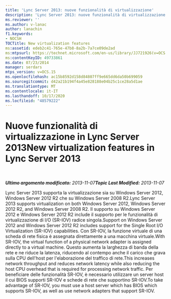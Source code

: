 ```yaml
---
title: 'Lync Server 2013: nuove funzionalità di virtualizzazione'
description: 'Lync Server 2013: nuove funzionalità di virtualizzazione.'
ms.reviewer: ''
ms.author: v-lanac
author: lanachin
f1.keywords:
- NOCSH
TOCTitle: New virtualization features
ms:assetid: edeb2c41-765e-47b8-8a2b-7a7ce09de2ad
ms:mtpsurl: https://technet.microsoft.com/en-us/library/JJ721926(v=OCS.15)
ms:contentKeyID: 49733861
ms.date: 07/23/2014
manager: serdars
mtps_version: v=OCS.15
ms.openlocfilehash: ac15b8592d158d84807ff9e665dd6da50b699059
ms.sourcegitcommit: d42a21b194f4a45e828188e04b25c1ce28a5d1ae
ms.translationtype: MT
ms.contentlocale: it-IT
ms.lasthandoff: 10/17/2020
ms.locfileid: "48579222"
---
```

# <a name="new-virtualization-features-in-lync-server-2013"></a><span data-ttu-id="28185-103">Nuove funzionalità di virtualizzazione in Lync Server 2013</span><span class="sxs-lookup"><span data-stu-id="28185-103">New virtualization features in Lync Server 2013</span></span>

<div data-xmlns="http://www.w3.org/1999/xhtml">

<div class="topic" data-xmlns="http://www.w3.org/1999/xhtml" data-msxsl="urn:schemas-microsoft-com:xslt" data-cs="https://msdn.microsoft.com/">

<div data-asp="https://msdn2.microsoft.com/asp">



</div>

<div id="mainSection">

<div id="mainBody">

<span> </span>

<span data-ttu-id="28185-104">_**Ultimo argomento modificato:** 2013-11-07_</span><span class="sxs-lookup"><span data-stu-id="28185-104">_**Topic Last Modified:** 2013-11-07_</span></span>

<span data-ttu-id="28185-105">Lync Server 2013 supporta la virtualizzazione sia su Windows Server 2012, Windows Server 2012 R2 che su Windows Server 2008 R2.</span><span class="sxs-lookup"><span data-stu-id="28185-105">Lync Server 2013 supports virtualization on both Windows Server 2012, Windows Server 2012 R2, and Windows Server 2008 R2.</span></span> <span data-ttu-id="28185-106">Il supporto su Windows Server 2012 e Windows Server 2012 R2 include il supporto per le funzionalità di virtualizzazione di I/O (SR-IOV) radice singola.</span><span class="sxs-lookup"><span data-stu-id="28185-106">Support on Windows Server 2012 and Windows Server 2012 R2 includes support for the Single Root I/O Virtualization (SR-IOV) capabilities.</span></span> <span data-ttu-id="28185-107">Con SR-IOV, la funzione virtuale di una scheda di rete fisica è assegnata direttamente a una macchina virtuale.</span><span class="sxs-lookup"><span data-stu-id="28185-107">With SR-IOV, the virtual function of a physical network adapter is assigned directly to a virtual machine.</span></span> <span data-ttu-id="28185-108">Questo aumenta la larghezza di banda della rete e ne riduce la latenza, riducendo al contempo anche il carico che grava sulla CPU dell'host per l'elaborazione del traffico di rete.</span><span class="sxs-lookup"><span data-stu-id="28185-108">This increases network throughput and reduces network latency while also reducing the host CPU overhead that is required for processing network traffic.</span></span> <span data-ttu-id="28185-109">Per beneficiare delle funzionalità SR-IOV, è necessario utilizzare un server host il cui BIOS supporti SR-IOV e schede di rete che supportino SR-IOV.</span><span class="sxs-lookup"><span data-stu-id="28185-109">To take advantage of SR-IOV, you must use a host server which has BIOS which supports SR-IOV, as well as use network adapters that support SR-IOV.</span></span>

</div>

<span> </span>

</div>

</div>

</div>

